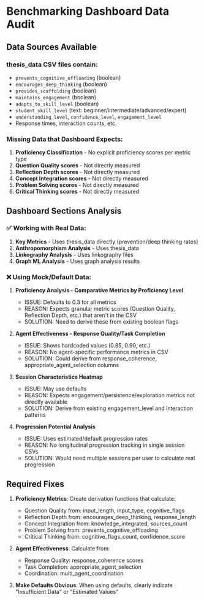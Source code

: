 # Benchmarking Dashboard Data Audit

## Data Sources Available

### thesis_data CSV files contain:
- `prevents_cognitive_offloading` (boolean)
- `encourages_deep_thinking` (boolean)
- `provides_scaffolding` (boolean)
- `maintains_engagement` (boolean)
- `adapts_to_skill_level` (boolean)
- `student_skill_level` (text: beginner/intermediate/advanced/expert)
- `understanding_level`, `confidence_level`, `engagement_level`
- Response times, interaction counts, etc.

### Missing Data that Dashboard Expects:
1. **Proficiency Classification** - No explicit proficiency scores per metric type
2. **Question Quality scores** - Not directly measured
3. **Reflection Depth scores** - Not directly measured  
4. **Concept Integration scores** - Not directly measured
5. **Problem Solving scores** - Not directly measured
6. **Critical Thinking scores** - Not directly measured

## Dashboard Sections Analysis

### ✅ Working with Real Data:
1. **Key Metrics** - Uses thesis_data directly (prevention/deep thinking rates)
2. **Anthropomorphism Analysis** - Uses thesis_data 
3. **Linkography Analysis** - Uses linkography files
4. **Graph ML Analysis** - Uses graph analysis results

### ❌ Using Mock/Default Data:
1. **Proficiency Analysis - Comparative Metrics by Proficiency Level**
   - ISSUE: Defaults to 0.3 for all metrics
   - REASON: Expects granular metric scores (Question Quality, Reflection Depth, etc.) that aren't in the CSV
   - SOLUTION: Need to derive these from existing boolean flags

2. **Agent Effectiveness - Response Quality/Task Completion**
   - ISSUE: Shows hardcoded values (0.85, 0.90, etc.)
   - REASON: No agent-specific performance metrics in CSV
   - SOLUTION: Could derive from response_coherence, appropriate_agent_selection columns

3. **Session Characteristics Heatmap**
   - ISSUE: May use defaults
   - REASON: Expects engagement/persistence/exploration metrics not directly available
   - SOLUTION: Derive from existing engagement_level and interaction patterns

4. **Progression Potential Analysis**
   - ISSUE: Uses estimated/default progression rates
   - REASON: No longitudinal progression tracking in single session CSVs
   - SOLUTION: Would need multiple sessions per user to calculate real progression

## Required Fixes

1. **Proficiency Metrics**: Create derivation functions that calculate:
   - Question Quality from: input_length, input_type, cognitive_flags
   - Reflection Depth from: encourages_deep_thinking, response_length
   - Concept Integration from: knowledge_integrated, sources_count
   - Problem Solving from: prevents_cognitive_offloading
   - Critical Thinking from: cognitive_flags_count, confidence_score

2. **Agent Effectiveness**: Calculate from:
   - Response Quality: response_coherence scores
   - Task Completion: appropriate_agent_selection
   - Coordination: multi_agent_coordination

3. **Make Defaults Obvious**: When using defaults, clearly indicate "Insufficient Data" or "Estimated Values"